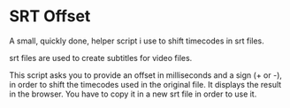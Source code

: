 # SRT Offset

A small, quickly done, helper script i use to shift timecodes in srt files.

srt files are used to create subtitles for video files.

This script asks you to provide an offset in milliseconds and a sign (+ or -), in order to shift the timecodes used in the original file. It displays the result in the browser. You have to copy it in a new srt file in order to use it. 